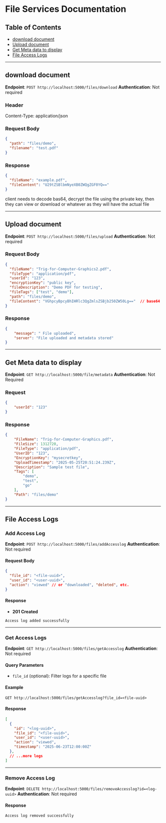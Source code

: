 # File Services Documentation

## Table of Contents

* [download document](#download-document)
* [Upload document](#Upload-Document)
* [Get Meta data to display](#Get-Meta-Data-to-display)
* [File Access Logs](#File-Access-Logs)

---

## download document

**Endpoint**: `POST http://localhost:5000/files/download`
**Authentication**: Not required

### Header
Content-Type: application/json

### Request Body

```json
{
  "path": "files/demo",
  "filename": "test.pdf"
}
```

### Response

```json
{
  "fileName": "example.pdf",
  "fileContent": "U29tZSBlbmNyeXB0ZWQgZGF0YQ=="
}
```

client needs to decode bas64, decrypt the file using the private key, then they can view or download or whatever as they will have the actual file

---

## Upload document

**Endpoint**: `POST http://localhost:5000/files/upload`
**Authentication**: Not required

### Request Body

```json
{
  "fileName": "Trig-for-Computer-Graphics2.pdf",
  "fileType": "application/pdf",
  "userId": "123",
  "encryptionKey": "public key",
  "fileDescription": "Demo PDF for testing",
  "fileTags": ["test", "demo"],
  "path": "files/demo",
  "fileContent": "VGhpcyBpcyBhIHRlc3QgZmlsZSBjb250ZW50Lg=="  // base64 of: "This is a test file content."
}
```

### Response

```json
{
    "message": " File uploaded",
    "server": "File uploaded and metadata stored"
}
```

---

## Get Meta data to display

**Endpoint**: `GET http://localhost:5000/file/metadata`
**Authentication**: Not Required

### Request

```json
{
	"userId": "123"
}
```

### Response

```json
{
    "FileName": "Trig-for-Computer-Graphics.pdf",
    "FileSize": 1312720,
    "FileType": "application/pdf",
    "UserID": "123",
    "EncryptionKey": "mysecretkey",
    "UploadTimestamp": "2025-05-25T20:51:24.239Z",
    "Description": "Sample test file",
    "Tags": [
        "demo",
        "test",
        "go"
    ],
    "Path": "files/demo"
}
```

---

## File Access Logs

### Add Access Log

**Endpoint**: `POST http://localhost:5000/files/addAccesslog`
**Authentication**: Not required

#### Request Body
```json
{
  "file_id": "<file-uuid>",
  "user_id": "<user-uuid>",
  "action": "viewed" // or "downloaded", "deleted", etc.
}
```

#### Response
- **201 Created**
```
Access log added successfully
```

---

### Get Access Logs

**Endpoint**: `GET http://localhost:5000/files/getAccesslog`
**Authentication**: Not required

#### Query Parameters
- `file_id` (optional): Filter logs for a specific file

#### Example
`GET http://localhost:5000/files/getAccesslog?file_id=<file-uuid>`

#### Response
```json
[
  {
    "id": "<log-uuid>",
    "file_id": "<file-uuid>",
    "user_id": "<user-uuid>",
    "action": "viewed",
    "timestamp": "2025-06-23T12:00:00Z"
  },
  // ...more logs
]
```

---

### Remove Access Log

**Endpoint**: `DELETE http://localhost:5000/files/removeAccesslog?id=<log-uuid>`
**Authentication**: Not required

#### Response
```
Access log removed successfully
```
